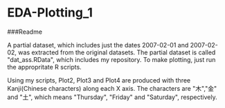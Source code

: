 EDA-Plotting_1
==============


###Readme

A partial dataset, which includes just the dates 2007-02-01 and 2007-02-02, was extracted from the original datasets. The partial dataset is called "dat_ass.RData", which includes my repository. To make plotting, just run the appropritate R scripts.

Using my scripts, Plot2, Plot3 and Plot4 are produced with three Kanji(Chinese characters) along each X axis. The characters are "木","金" and "土", which means "Thursday", "Friday" and "Saturday", respectively.
